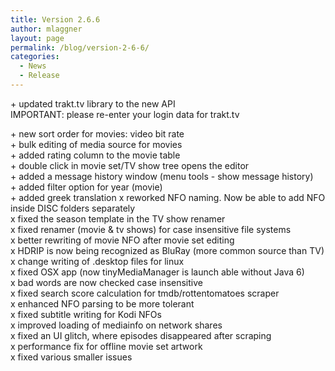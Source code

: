 ```yaml
---
title: Version 2.6.6
author: mlaggner
layout: page
permalink: /blog/version-2-6-6/
categories:
  - News
  - Release
---
```

\+ updated trakt.tv library to the new API  
IMPORTANT: please re-enter your login data for trakt.tv  

\+ new sort order for movies: video bit rate  
\+ bulk editing of media source for movies  
\+ added rating column to the movie table  
\+ double click in movie set/TV show tree opens the editor  
\+ added a message history window (menu tools - show message history)  
\+ added filter option for year (movie)  
\+ added greek translation  <!--more-->
x reworked NFO naming. Now be able to add NFO inside DISC folders separately  
x fixed the season template in the TV show renamer  
x fixed renamer (movie & tv shows) for case insensitive file systems  
x better rewriting of movie NFO after movie set editing  
x HDRIP is now being recognized as BluRay (more common source than TV)  
x change writing of .desktop files for linux  
x fixed OSX app (now tinyMediaManager is launch able without Java 6)  
x bad words are now checked case insensitive  
x fixed search score calculation for tmdb/rottentomatoes scraper  
x enhanced NFO parsing to be more tolerant  
x fixed subtitle writing for Kodi NFOs  
x improved loading of mediainfo on network shares  
x fixed an UI glitch, where episodes disappeared after scraping  
x performance fix for offline movie set artwork  
x fixed various smaller issues
